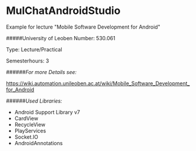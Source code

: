 # MulChatAndroidStudio

Example for lecture "Mobile Software Development for Android"

#####University of Leoben
Number:	        530.061

Type:           Lecture/Practical

Semesterhours:	3



######*For more Details see:*

https://wiki.automation.unileoben.ac.at/wiki/Mobile_Software_Development_for_Android

######*Used Libraries:*

- Android Support Library v7
- CardView
- RecycleView
- PlayServices
- Socket.IO
- AndroidAnnotations
